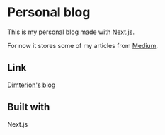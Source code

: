 # Personal blog

This is my personal blog made with [Next.js](https://nextjs.org/learn).

For now it stores some of my articles from [Medium](https://medium.com/@dimterion).

## Link

[Dimterion's blog](https://personal-blog-eta-nine.vercel.app/)

## Built with

Next.js
